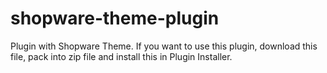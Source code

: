 # shopware-theme-plugin

Plugin with Shopware Theme. If you want to use this plugin, download this file, pack into zip file and install this in Plugin Installer.
